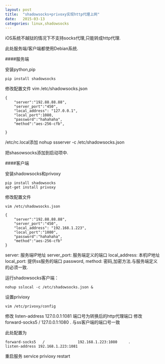 ```yaml
---
layout: post
title:  "shadowsocks+privoxy实现http代理上网"
date:   2015-03-13
categories: linux,shadowsocks
---
```


iOS系统不越狱的情况下不支持socks代理,只能转成http代理.

此处服务端/客户端都使用Debian系统.

####服务端

安装python,pip

	pip install shadowsocks

修改配置文件
vim /etc/shadowsocks.json

	{
	    "server":"192.88.88.88",
	    "server_port":"450",
	    "local_address": "127.0.0.1",
	    "local_port":1080,
	    "password":"hahahaha",
	    "method":"aes-256-cfb",

	}

/etc/rc.local添加
	nohup ssserver -c /etc/shadowsocks.json

把shasowsocks添加到启动项中.

####客户端

安装shadowsocks和privoxy

	pip install shadowsocks
	apt-get install privoxy

修改配置文件

	vim /etc/shadowsocks.json

	{
        "server":"192.88.88.88",
        "server_port":"450",
        "local_address": "192.168.1.223",
        "local_port":"1080",
        "password":"hahahaha",
        "method":"aes-256-cfb"
	}     

server: 服务端IP地址
server_port: 服务端定义的端口
local_address: 本机IP地址
local_port: 提供ss服务的端口
password, method: 密码,加密方法.与服务端定义的必须一致.

运行shadowsocks客户端：
	
	nohup sslocal -c /etc/shadowsocks.json &

设置privioxy

	vim /etc/privoxy/config

修改 listen-address 127.0.0.1:1081 		端口号为转换后的http代理端口
修改 forward-socks5 / 127.0.0.1:1080 . 	与ss客户端的端口号一致

此处配置为

	forward-socks5   /               192.168.1.223:1080     .
	listen-address 192.168.1.223:1081

重启服务
	service privioxy restart







